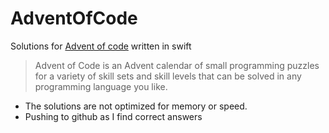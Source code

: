 # AdventOfCode

Solutions for [Advent of code](https://adventofcode.com/) written in swift

> Advent of Code is an Advent calendar of small programming puzzles for a variety of skill sets and skill levels that can be solved in any programming language you like.

- The solutions are not optimized for memory or speed.
- Pushing to github as I find correct answers
